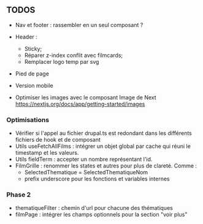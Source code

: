 ## TODOS 

- Nav et footer : rassembler en un seul composant ?

- Header : 
	- Sticky; 
	- Réparer z-index conflit avec filmcards;
	- Remplacer logo temp par svg

- Pied de page 

- Version mobile 

- Optimiser les images avec le composant Image de Next https://nextjs.org/docs/app/getting-started/images


### Optimisations
- Vérifier si l'appel au fichier drupal.ts est redondant dans les différents fichiers de hook et de composant
- Utils useFetchAllFilms : intégrer un objet global par cache qui réuni le timestamp et les valeurs.
- Utils fieldTerm : accepter un nombre représentant l'id.
- FilmGrille : renommer les states et autres pour plus de clareté. Comme :
	- SelectedThematique = SelectedThematiqueNom
	- prefix underscore pour les fonctions et variables internes

### Phase 2
- thematiqueFilter : chemin d'url pour chacune des thématiques
- filmPage : intégrer les champs optionnels pour la section "voir plus" 
